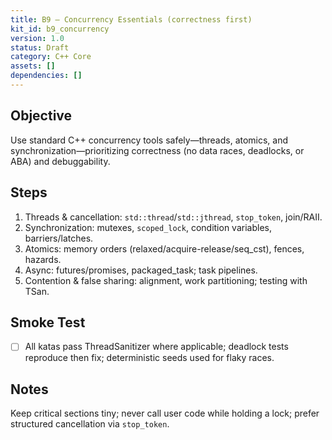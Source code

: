 ```yaml
---
title: B9 — Concurrency Essentials (correctness first)
kit_id: b9_concurrency
version: 1.0
status: Draft
category: C++ Core
assets: []
dependencies: []
---
```


## Objective
Use standard C++ concurrency tools safely—threads, atomics, and synchronization—prioritizing correctness (no data races, deadlocks, or ABA) and debuggability.

## Steps
1) Threads & cancellation: `std::thread`/`std::jthread`, `stop_token`, join/RAII.
2) Synchronization: mutexes, `scoped_lock`, condition variables, barriers/latches.
3) Atomics: memory orders (relaxed/acquire-release/seq_cst), fences, hazards.
4) Async: futures/promises, packaged_task; task pipelines.
5) Contention & false sharing: alignment, work partitioning; testing with TSan.

## Smoke Test
- [ ] All katas pass ThreadSanitizer where applicable; deadlock tests reproduce then fix; deterministic seeds used for flaky races.

## Notes
Keep critical sections tiny; never call user code while holding a lock; prefer structured cancellation via `stop_token`.

